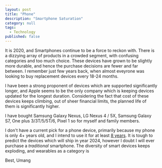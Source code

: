 ```yaml
---
layout: post
title: "Phone"
description: "Smartphone Saturation"
category: null
tags: 
  - Technology
published: false
---
```


It is 2020, and Smartphones continue to be a force to reckon with. There is a dizzying array of products in a crowded segment, with confusing categories and too much choice. These devices have grown to be slightly more durable, and hence the purchase decisions are fewer and far between. I remember just few years back, when almost eveyrone was looking to buy replacement devices every 18-24 months. 

I have been a strong proponent of devices which are supported significantly longer, and Apple seems to be the only company which is keeping devices updated for the longest duration. Considering the fact that cost of these devices keeps climbing, out of sheer financial limits, the planned life of them is significantly higher.

I have bought Samsung Galaxy Nexus, LG Nexus 4 / 5X, Samsung Galaxy S7, One plus 3/3T/5/5T/6, Pixel 1 so for myself and family members. 

I don't have a current pick for a phone device, primarily because my phone is only 4+ years old, and I intend to use it for at least [8 years](https://umangsaini.cricket/2019/12/2020/). It is tough to predict the devices which will ship in year 2024, however I doubt I will ever purchase a *traditional* smartphone. The diversity of smart devices keeps exploding, and wearables as a category is 



Best, Umang
